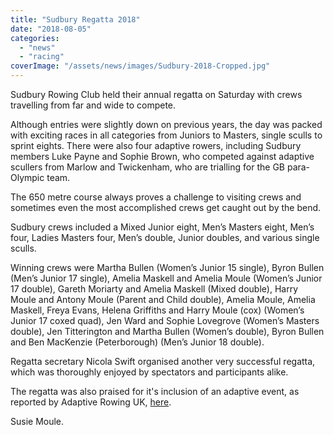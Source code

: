 ```yaml
---
title: "Sudbury Regatta 2018"
date: "2018-08-05"
categories: 
  - "news"
  - "racing"
coverImage: "/assets/news/images/Sudbury-2018-Cropped.jpg"
---
```


Sudbury Rowing Club held their annual regatta on Saturday with crews travelling from far and wide to compete.

Although entries were slightly down on previous years, the day was packed with exciting races in all categories from Juniors to Masters, single sculls to sprint eights. There were also four adaptive rowers, including Sudbury members Luke Payne and Sophie Brown, who competed against adaptive scullers from Marlow and Twickenham, who are trialling for the GB para-Olympic team.

The 650 metre course always proves a challenge to visiting crews and sometimes even the most accomplished crews get caught out by the bend.

Sudbury crews included a Mixed Junior eight, Men’s Masters eight, Men’s four, Ladies Masters four, Men’s double, Junior doubles, and various single sculls.

Winning crews were Martha Bullen (Women’s Junior 15 single), Byron Bullen (Men’s Junior 17 single), Amelia Maskell and Amelia Moule (Women’s Junior 17 double), Gareth Moriarty and Amelia Maskell (Mixed double), Harry Moule and Antony Moule (Parent and Child double), Amelia Moule, Amelia Maskell, Freya Evans, Helena Griffiths and Harry Moule (cox) (Women’s Junior 17 coxed quad), Jen Ward and Sophie Lovegrove (Women’s Masters double), Jen Titterington and Martha Bullen (Women’s double), Byron Bullen and Ben MacKenzie (Peterborough) (Men’s Junior 18 double).

Regatta secretary Nicola Swift organised another very successful regatta, which was thoroughly enjoyed by spectators and participants alike.

The regatta was also praised for it's inclusion of an adaptive event, as reported by Adaptive Rowing UK, [here](http://adaptiverowinguk.com/index.php/2018/08/08/sudbury-regatta-2018/).

Susie Moule.
